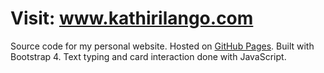 # Visit: www.kathirilango.com

Source code for my personal website. Hosted on [GitHub Pages](https://pages.github.com). Built with Bootstrap 4. Text typing and card interaction done with JavaScript.
